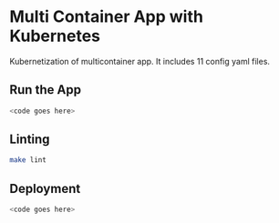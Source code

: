 # Multi Container App with Kubernetes 

Kubernetization of multicontainer app. It includes 11 config yaml files. 

## Run the App 
```sh
<code goes here>
```

## Linting 
```sh
make lint 
```

## Deployment 
```sh
<code goes here>
```
